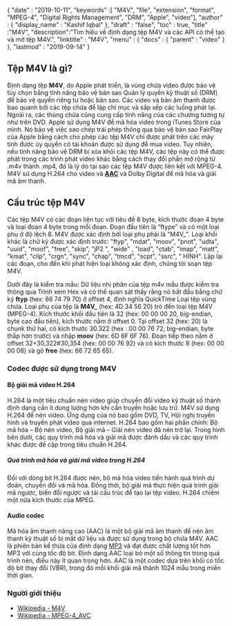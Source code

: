 {
  "date" : "2019-10-11",
  "keywords" :[ "M4V", "file", "extension", "format", "MPEG-4", "Digital Rights Management", "DRM", "Apple", "video"],
  "author" : {
    "display_name" : "Kashif Iqbal"
},
  "draft" : "false",
  "toc" : true,
  "title" :"M4V",
  "description":"Tìm hiểu về định dạng tệp M4V và các API có thể tạo và mở tệp M4V.",
  "linktitle" : "M4V",
  "menu" : {
    "docs" : {
      "parent" : "video"
}
},
  "lastmod" : "2019-09-14"
}

## Tệp M4V là gì?

Định dạng tệp **M4V**, do Apple phát triển, là vùng chứa video được bảo vệ tùy chọn bằng tính năng bảo vệ bản sao Quản lý quyền kỹ thuật số (DRM) để bảo vệ quyền riêng tư hoặc bản sao. Các video và bản âm thanh được bao quanh bởi các tệp chứa để lập chỉ mục và sắp xếp các luồng phát lại. Ngoài ra, các thùng chứa cũng cung cấp tính năng của các chương tương tự như trên DVD. Apple sử dụng M4V để mã hóa video trong iTunes Store của mình. Nó bảo vệ việc sao chép trái phép thông qua bảo vệ bản sao FairPlay của Apple bằng cách cho phép các tệp M4V chỉ được phát trên các máy tính được ủy quyền có tài khoản được sử dụng để mua video. Tuy nhiên, nếu tính năng bảo vệ DRM bị xóa khỏi các tệp M4V, các tệp này có thể được phát trong các trình phát video khác bằng cách thay đổi phần mở rộng từ .m4v thành .mp4, đó là lý do tại sao các tệp M4V được liên kết với MPEG-4. M4V sử dụng H.264 cho video và **[AAC](/vi/audio/aac/)** và Dolby Digital để mã hóa và giải mã âm thanh.

## Cấu trúc tệp M4V ##

Các tệp M4V có các đoạn liên tục với tiêu đề 8 byte, kích thước đoạn 4 byte và loại đoạn 4 byte trong mỗi đoạn. Đoạn đầu tiên là “ftype” và có một loại phụ ở độ lệch 8. M4V được xác định bởi loại phụ phải là "M4V_". Loại khối khác là chữ ký được xác định trước: "ftyp", "mdat", "moov", "pnot", "udta", "uuid", "moof", "free", "skip", "jP2 ", "wide" , "load", "ctab", "imap", "matt", "kmat", "clip", "crgn", "sync", "chap", "tmcd", "scpt", "ssrc", " HÌNH". Lặp lại các đoạn, cho đến khi phát hiện loại không xác định, chúng tôi soạn tệp M4V.

Dưới đây là kiểm tra mẫu: Dữ liệu nhị phân của tệp m4v mẫu được kiểm tra thông qua Trình xem Hex và có thể quan sát thấy rằng nó bắt đầu bằng chữ ký **ftyp** (hex: 66 74 79 70) ở offset 4, định nghĩa QuickTime Loại tệp vùng chứa. Loại phụ của tệp là **M4V_** (hex: 4D 34 56 20) trỏ đến loại tệp M4V (MPEG-4). Kích thước khối đầu tiên là 32 (hex: 00 00 00 20, big-endian, byte cao đầu tiên), kích thước nằm ở offset 0. Tại offset 32 (hex: 20) là chunk thứ hai, có kích thước 30.322 (hex : 00 00 76 72, big-endian, byte thấp hơn trước) và nhập **moov** (hex: 6D 6F 6F 76). Đoạn tiếp theo nằm ở offset 32+30,322#30,354 (hex: 00 00 76 92) và có kích thước 8 (hex: 00 00 00 08) và gõ **free** (hex: 66 72 65 65).
### Codec được sử dụng trong M4V ###

#### Bộ giải mã video H.264 ####

H.264 là một tiêu chuẩn nén video giúp chuyển đổi video kỹ thuật số thành định dạng cần ít dung lượng hơn khi cần truyền hoặc lưu trữ. M4V sử dụng H.264 để nén video. Ứng dụng của nó bao gồm DVD, TV, Hội nghị truyền hình và truyền phát video qua internet. H.264 bao gồm hai phần chính: Bộ mã hóa – Bộ nén video, Bộ giải mã – Giải nén video đã nén trở lại. Trong hình bên dưới, các quy trình mã hóa và giải mã được đánh dấu và các quy trình khác được đề cập trong tiêu chuẩn H.264.

##### Quá trình mã hóa và giải mã video trong H.264 #####

Đối với dòng bit H.264 được nén, bộ mã hóa video tiến hành quá trình dự đoán, chuyển đổi và mã hóa. Đồng thời, bộ giải mã thực hiện quá trình giải mã ngược, biến đổi ngược và tái cấu trúc để tạo lại tệp video. H.264 chiếm một nửa kích thước của MPEG.

#### Audio codec ####

Mã hóa âm thanh nâng cao (AAC) là một bộ giải mã âm thanh để nén âm thanh kỹ thuật số bị mất dữ liệu và được sử dụng trong bộ chứa M4V. AAC là phiên bản kế thừa của định dạng [MP3](/vi/audio/mp3/) và đạt được chất lượng tốt hơn MP3 với cùng tốc độ bit. Định dạng AAC loại bỏ một số thông tin trong quá trình nén, điều này ít quan trọng hơn. AAC là một codec dựa trên khối có tốc độ bit thay đổi (VBR), trong đó mỗi khối giải mã thành 1024 mẫu trong miền thời gian.

### Người giới thiệu ###

* [Wikipedia - M4V](https://en.wikipedia.org/wiki/M4V)
* [Wikipedia - MPEG-4_AVC](https://en.wikipedia.org/wiki/H.264/MPEG-4_AVC)

